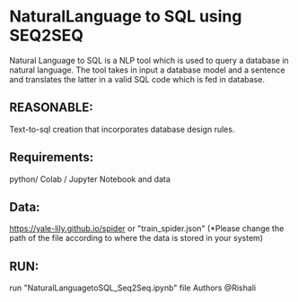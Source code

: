 # NaturalLanguage to SQL using SEQ2SEQ

Natural Language to SQL is a NLP tool which is used to query a database in natural language. The tool takes in input a database model and a sentence and translates the latter in a valid SQL code which is fed in database.

## REASONABLE: 
Text-to-sql creation that incorporates database design rules.

## Requirements:
python/ Colab / Jupyter Notebook and data 

## Data:
https://yale-lily.github.io/spider
or
"train_spider.json" (*Please change the path  of the file according to where the data is stored in your system)

## RUN: 
 run "NaturalLanguagetoSQL_Seq2Seq.ipynb" file
Authors
@Rishali
